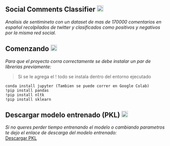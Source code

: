 ## Social Comments Classifier   <img src="https://image.flaticon.com/icons/png/512/107/107784.png" width=20>

*Analisis de sentimineto con un dataset de mas de 170000 comentarios en español recolpilados de twitter y clasificados como positivos y negativos por la misma red social.*

## Comenzando <img src="https://image.flaticon.com/icons/png/512/82/82302.png" width=20>
*Para que el proyecto corra correctamente se debe instalar un par de librerias previamente:*

>Si se le agrega el ! todo se instala dentro del entorno ejecutado
```
conda install jupyter (Tambien se puede correr en Google Colab)
!pip install pandas
!pip install nltk
!pip install sklearn
```
## Descargar modelo entrenado (PKL) <img src="https://image.flaticon.com/icons/png/512/117/117106.png" width=20>
*Si no queres perder tiempo entrenando el modelo o cambiando parametros te dejo el enlace de descarga del modelo entrenado:*
\
[Descargar PKL](https://drive.google.com/open?id=1qke0Xh9FtmcpH-k9gOqjwWa8kUZrlbe2)

